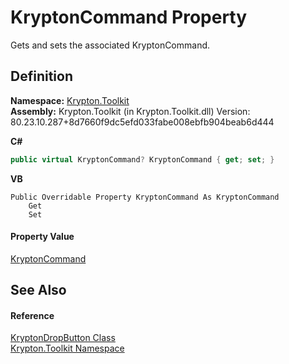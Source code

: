 # KryptonCommand Property


Gets and sets the associated KryptonCommand.



## Definition
**Namespace:** <a href="79d2eac2-21f4-54ff-7552-b20c33c30600.md">Krypton.Toolkit</a>  
**Assembly:** Krypton.Toolkit (in Krypton.Toolkit.dll) Version: 80.23.10.287+8d7660f9dc5efd033fabe008ebfb904beab6d444

**C#**
``` C#
public virtual KryptonCommand? KryptonCommand { get; set; }
```
**VB**
``` VB
Public Overridable Property KryptonCommand As KryptonCommand
	Get
	Set
```



#### Property Value
<a href="405c9190-9a07-407c-9d40-1510447ccef6.md">KryptonCommand</a>

## See Also


#### Reference
<a href="14cbbe90-014f-3c64-94f2-997393d8d231.md">KryptonDropButton Class</a>  
<a href="79d2eac2-21f4-54ff-7552-b20c33c30600.md">Krypton.Toolkit Namespace</a>  
